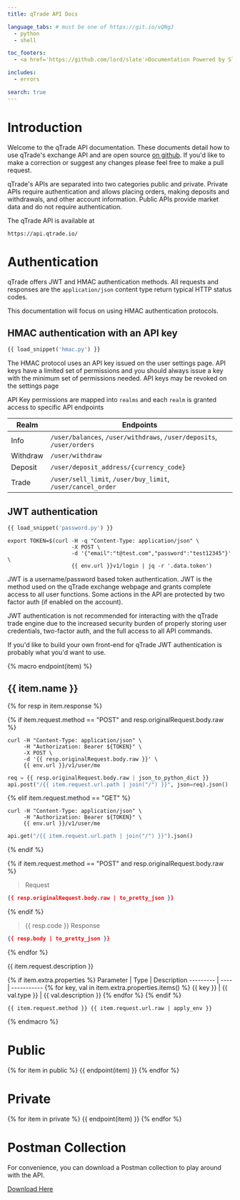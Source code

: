 ```yaml
---
title: qTrade API Docs

language_tabs: # must be one of https://git.io/vQNgJ
  - python
  - shell

toc_footers:
  - <a href='https://github.com/lord/slate'>Documentation Powered by Slate</a>

includes:
  - errors

search: true
---
```


# Introduction

Welcome to the qTrade API documentation. These documents detail how to use qTrade's exchange API and are open source [on github]((https://github.com/icook/qtrade-docs)). If you'd like to make a correction or suggest any changes please feel free to make a pull request. 

qTrade's APIs are separated into two categories public and private. Private APIs require authentication and allows placing orders, making deposits and withdrawals, and other account information. Public APIs provide market data and do not require authentication.

The qTrade API is available at 

`https://api.qtrade.io/`


# Authentication

qTrade offers JWT and HMAC authentication methods. All requests and responses are the `application/json` content type return typical HTTP status codes.

This documentation will focus on using HMAC authentication protocols.


## HMAC authentication with an API key


``` python
{{ load_snippet('hmac.py') }}
```

The HMAC protocol uses an API key issued on the user settings page. API keys have a limited set of permissions and you should always issue a key with the minimum set of permissions needed. API keys may be revoked on the settings page

API Key permissions are mapped into `realms` and each `realm` is granted access to specific API endpoints

Realm | Endpoints 
--- | --- 
Info | `/user/balances`, `/user/withdraws`, `/user/deposits`, `/user/orders`
Withdraw | `/user/withdraw`
Deposit | `/user/deposit_address/{currency_code}` 
Trade | `/user/sell_limit`, `/user/buy_limit`, `/user/cancel_order`


## JWT authentication

``` python
{{ load_snippet('password.py') }}
```

``` shell
export TOKEN=$(curl -H -q "Content-Type: application/json" \
                    -X POST \
                    -d '{"email":"t@test.com","password":"test12345"}' \
                    {{ env.url }}v1/login | jq -r '.data.token')
```

JWT is a username/password based token authentication. JWT is the method used on the qTrade exchange webpage and grants complete access to all user functions. Some actions in the API are protected by two factor auth (if enabled on the account).

<aside class="notice">
JWT authentication is not recommended for interacting with the qTrade trade engine due to the increased security burden of properly storing user credentials, two-factor auth, and the full access to all API commands.
</aside>

If you'd like to build your own front-end for qTrade JWT authentication is probably what you'd want to use.

{% macro endpoint(item) %}
## {{ item.name }}



{% for resp in item.response %}

{% if item.request.method == "POST" and resp.originalRequest.body.raw %}
``` shell
curl -H "Content-Type: application/json" \
     -H "Authorization: Bearer ${TOKEN}" \
     -X POST \
     -d '{{ resp.originalRequest.body.raw }}' \
     {{ env.url }}/v1/user/me
```

``` python
req = {{ resp.originalRequest.body.raw | json_to_python_dict }}
api.post("/{{ item.request.url.path | join("/") }}", json=req).json()
```
{% elif item.request.method == "GET" %}
``` shell
curl -H "Content-Type: application/json" \
     -H "Authorization: Bearer ${TOKEN}" \
     {{ env.url }}/v1/user/me
```

``` python
api.get("/{{ item.request.url.path | join("/") }}").json()
```
{% endif %}

{% if item.request.method == "POST" and resp.originalRequest.body.raw %}
> Request

``` json
{{ resp.originalRequest.body.raw | to_pretty_json }}
```
{% endif %}

> {{ resp.code }} Response 

``` json
{{ resp.body | to_pretty_json }}
```
{% endfor %}

{{ item.request.description }}

{% if item.extra.properties %}
Parameter | Type | Description
--------- | ---- | -----------
{% for key, val in item.extra.properties.items() %}
{{ key }} | {{ val.type }} | {{ val.description }}
{% endfor %}
{% endif %}

`{{ item.request.method }} {{ item.request.url.raw | apply_env }}`

{% endmacro %}

# Public

{% for item in public %}
{{ endpoint(item) }}
{% endfor %}

# Private

{% for item in private %}
{{ endpoint(item) }}
{% endfor %}

# Postman Collection

For convenience, you can download a Postman collection to play around with the API.

<a href="postman.json">Download Here</a>
